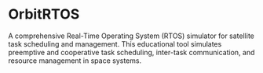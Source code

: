 # OrbitRTOS
A comprehensive Real-Time Operating System (RTOS) simulator for satellite task scheduling and management. This educational tool simulates preemptive and cooperative task scheduling, inter-task communication, and resource management in space systems.

